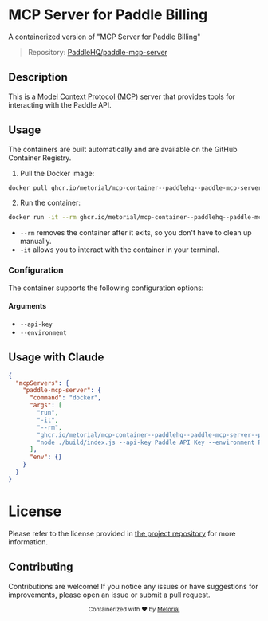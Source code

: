 
# MCP Server for Paddle Billing

A containerized version of "MCP Server for Paddle Billing"

> Repository: [PaddleHQ/paddle-mcp-server](https://github.com/PaddleHQ/paddle-mcp-server)

## Description

This is a [Model Context Protocol (MCP)](https://modelcontextprotocol.io/introduction) server that provides tools for interacting with the Paddle API.


## Usage

The containers are built automatically and are available on the GitHub Container Registry.

1. Pull the Docker image:

```bash
docker pull ghcr.io/metorial/mcp-container--paddlehq--paddle-mcp-server--paddle-mcp-server
```

2. Run the container:

```bash
docker run -it --rm ghcr.io/metorial/mcp-container--paddlehq--paddle-mcp-server--paddle-mcp-server 
```

- `--rm` removes the container after it exits, so you don't have to clean up manually.
- `-it` allows you to interact with the container in your terminal.


### Configuration

The container supports the following configuration options:


#### Arguments

- `--api-key`
- `--environment`






## Usage with Claude

```json
{
  "mcpServers": {
    "paddle-mcp-server": {
      "command": "docker",
      "args": [
        "run",
        "-it",
        "--rm",
        "ghcr.io/metorial/mcp-container--paddlehq--paddle-mcp-server--paddle-mcp-server",
        "node ./build/index.js --api-key Paddle API Key --environment Paddle Environment"
      ],
      "env": {}
    }
  }
}
```

# License

Please refer to the license provided in [the project repository](https://github.com/PaddleHQ/paddle-mcp-server) for more information.

## Contributing

Contributions are welcome! If you notice any issues or have suggestions for improvements, please open an issue or submit a pull request.

<div align="center">
  <sub>Containerized with ❤️ by <a href="https://metorial.com">Metorial</a></sub>
</div>
  